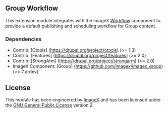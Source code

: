 ## Group Workflow

This extension module integrates with the ImageX [Workflow](http://github.com/imagex/imagex_workflow) component to provide a default publishing and scheduling workflow for Group content.

### Dependencies

* Contrib: [Ctools] (https://drupal.org/project/ctools) (>= 1.3) 
* Contrib: [Features] (https://drupal.org/project/features)  (>= 2.0)
* Contrib: [StrongArm] (https://drupal.org/project/strongarm) (>= 2.0)
* ImageX Component: [Group] (https://github.com/imagex/imagex_group) (>= 7.x-dev)

## License

This module has been engineered by [ImageX](http://www.imagexmedia.com) and has been licensed under the [GNU General Public License](http://www.gnu.org/licenses/gpl-2.0.html) version 2.

